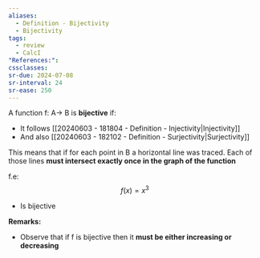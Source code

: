 ```yaml
---
aliases:
  - Definition - Bijectivity
  - Bijectivity
tags:
  - review
  - CalcI
"References:": 
cssclasses:
sr-due: 2024-07-08
sr-interval: 24
sr-ease: 250
---
```

A function f: A→ B is **bijective** if:
+ It follows [[20240603 - 181804 - Definition - Injectivity|Injectivity]]
+ And also [[20240603 - 182102 - Definition - Surjectivity|Surjectivity]]

This means that if for each point in B a horizontal line was traced. Each of those lines **must intersect exactly once in the graph of the function**

f.e: 
$$
f(x) = x^3
$$ 
+ Is bijective

**Remarks:**
+ Observe that if f is bijective then it **must be either increasing or decreasing**